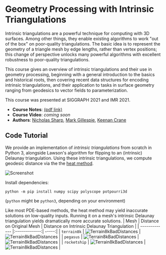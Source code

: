 # Geometry Processing with Intrinsic Triangulations

Intrinsic triangulations are a powerful technique for computing with 3D surfaces. Among other things, they enable existing algorithms to work "out of the box" on poor-quality triangulations. The basic idea is to represent the geometry of a triangle mesh by edge lengths, rather than vertex positions; this change of perspective unlocks many powerful algorithms with excellent robustness to poor-quality triangulations. 

This course gives an overview of intrinsic triangulations and their use in geometry processing, beginning with a general introduction to the basics and historical roots, then covering recent data structures for encoding intrinsic triangulations, and their application to tasks in surface geometry ranging from geodesics to vector fields to parameterization.

This course was presented at SIGGRAPH 2021 and IMR 2021.

- **Course Notes**: [(pdf link)](https://nmwsharp.com/media/papers/int-tri-course/int_tri_course.pdf)
- **Course Video**: _coming soon_
- **Authors**: [Nicholas Sharp](https://nmwsharp.com/), [Mark Gillespie](https://markjgillespie.com/), [Keenan Crane](http://keenan.is/here)


## Code Tutorial

We provide an implementation of *intrinsic triangulations* from scratch in Python 3, alongside Lawson's algorithm for flipping to an (intrinsic) Delaunay triangulation.
Using these intrinsic triangulations, we compute geodesic distance via the the [heat method](http://www.cs.cmu.edu/~kmcrane/Projects/HeatMethod/paper.pdf).

![Screenshot](http://www.cs.cmu.edu/~mgillesp/IntTriCourse/img_small/ScreenshotDropshadow.png)

Install dependencies:
```
python -m pip install numpy scipy polyscope potpourri3d  
```
(`python` might be `python3`, depending on your environment)

Like most PDE-based methods, the heat method may yield inaccurate solutions on low-quality inputs. Running it on a mesh's intrinsic Delaunay triangulation yields dramatically more accurate solutions.
| Mesh        | Distance on Original Mesh           | Distance on Intrinsic Delaunay Triangulation  |
| ------------- |:-------------:| -----:|
| `terrain8k`     | ![Terrain8kBadDistances](http://www.cs.cmu.edu/~mgillesp/IntTriCourse/img_small/terrain8k_input.png) | ![Terrain8kBadDistances](http://www.cs.cmu.edu/~mgillesp/IntTriCourse/img_small/terrain8k_idt.png) |
| `pegasus`     | ![Terrain8kBadDistances](http://www.cs.cmu.edu/~mgillesp/IntTriCourse/img_small/pegasus_input.png) | ![Terrain8kBadDistances](http://www.cs.cmu.edu/~mgillesp/IntTriCourse/img_small/pegasus_idt.png) |
| `rocketship`     | ![Terrain8kBadDistances](http://www.cs.cmu.edu/~mgillesp/IntTriCourse/img_small/rocketship_input.png) | ![Terrain8kBadDistances](http://www.cs.cmu.edu/~mgillesp/IntTriCourse/img_small/rocketship_idt.png) |
